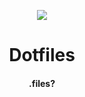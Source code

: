 <p align=center><img src="https://muunatic.github.io/assets/img/furina.gif"></p>
<h1 align=center>Dotfiles</h1>
<h4 align=center>.files?</h4>